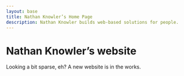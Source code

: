 ```yaml
---
layout: base
title: Nathan Knowler’s Home Page
description: Nathan Knowler builds web-based solutions for people.
---
```


# Nathan Knowler’s website

Looking a bit sparse, eh? A new website is in the works.

